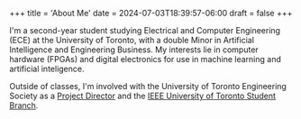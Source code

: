 +++
title = 'About Me'
date = 2024-07-03T18:39:57-06:00
draft = false
+++

I'm a second-year student studying Electrical and Computer Engineering (ECE) at the University of Toronto, with a double Minor in Artificial Intelligence and Engineering Business. My interests lie in computer hardware (FPGAs) and digital electronics for use in machine learning and artificial inteligence. 

Outside of classes, I'm involved with the University of Toronto Engineering Society as a [Project Director](https://www.instagram.com/engsoc_esd/) and the [IEEE University of Toronto Student Branch](https://ieee.utoronto.ca).
